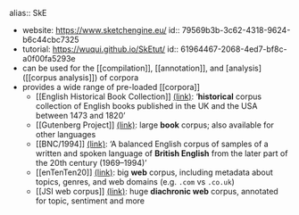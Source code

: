 alias:: SkE

- website: https://www.sketchengine.eu/
  id:: 79569b3b-3c62-4318-9624-b6c44cbc7325
- tutorial: https://wuqui.github.io/SkEtut/
  id:: 61964467-2068-4ed7-bf8c-a0f00fa5293e
- can be used for the [[compilation]], [[annotation]], and [analysis]([[corpus analysis]]) of corpora
- provides a wide range of pre-loaded [[corpora]]
	- [[English Historical Book Collection]] [(link)](https://app.sketchengine.eu/#dashboard?corpname=preloaded%2Fearly_english&corp_info=1): ‘**historical** corpus collection of English books published in the UK and the USA between 1473 and 1820’
	- [[Gutenberg Project]] [(link)](https://app.sketchengine.eu/#dashboard?corpname=preloaded%2Fgutenberg20_en&corp_info=1): large **book** corpus; also available for other languages
	- [[BNC/1994]] [(link)](https://app.sketchengine.eu/#dashboard?corpname=preloaded%2Fbnc2_tt21&corp_info=1): ‘A balanced English corpus of samples of a written and spoken language of **British English** from the later part of the 20th century (1969–1994)’
	- [[enTenTen20]] [(link)](https://www.sketchengine.eu/ententen-english-corpus/): big **web** corpus, including metadata about topics, genres, and web domains (e.g. `.com` vs `.co.uk`)
	- [[JSI web corpus]] [(link)](https://app.sketchengine.eu/#dashboard?corpname=preloaded%2Feng_jsi_newsfeed_virt&corp_info=1): huge **diachronic web** corpus, annotated for topic, sentiment and more